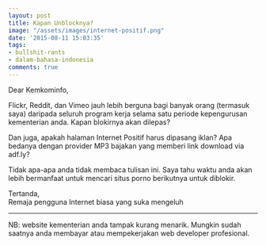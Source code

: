 ```yaml
---
layout: post
title: Kapan Unblocknya?
image: "/assets/images/internet-positif.png"
date: '2015-08-11 15:03:35'
tags:
- bullshit-rants
- dalam-bahasa-indonesia
comments: true
---
```


Dear Kemkominfo,

Flickr, Reddit, dan Vimeo jauh lebih berguna bagi banyak orang (termasuk saya) daripada seluruh program kerja selama satu periode kepengurusan kementerian anda. Kapan blokirnya akan dilepas? 

Dan juga, apakah halaman Internet Positif harus dipasang iklan? Apa bedanya dengan provider MP3 bajakan yang memberi link download via adf.ly?

Tidak apa-apa anda tidak membaca tulisan ini. Saya tahu waktu anda akan lebih bermanfaat untuk mencari situs porno berikutnya untuk diblokir.

Tertanda,  
Remaja pengguna Internet biasa yang suka mengeluh

***

NB: website kementerian anda tampak kurang menarik. Mungkin sudah saatnya anda membayar atau mempekerjakan web developer profesional.